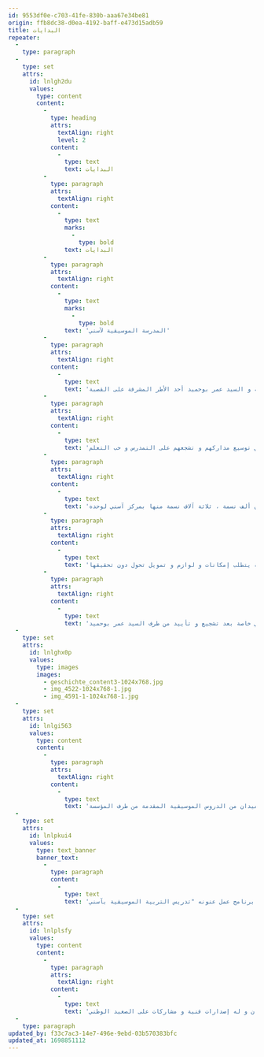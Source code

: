 ```yaml
---
id: 9553df0e-c703-41fe-830b-aaa67e34be81
origin: ffb8dc38-d0ea-4192-baff-e473d15adb59
title: البدايات
repeater:
  -
    type: paragraph
  -
    type: set
    attrs:
      id: lnlgh2du
      values:
        type: content
        content:
          -
            type: heading
            attrs:
              textAlign: right
              level: 2
            content:
              -
                type: text
                text: البدايات
          -
            type: paragraph
            attrs:
              textAlign: right
            content:
              -
                type: text
                marks:
                  -
                    type: bold
                text: البدايات
          -
            type: paragraph
            attrs:
              textAlign: right
            content:
              -
                type: text
                marks:
                  -
                    type: bold
                text: 'المدرسة الموسيقية لآسني'
          -
            type: paragraph
            attrs:
              textAlign: right
            content:
              -
                type: text
                text: 'ﻛﺎﻧﺖ اﻟﺒﺪاﻳﺔ ﻣﻊ ﻓﻜﺮة ﺗﻤﺨﻀﺖ ﻋﻦ ﻟﻘﺎء ﺑﻘﺼﺒﺔ ﺗﻤﺎﺿﻮت ﻟﻤﺎﻟﻜﻬﺎ رﻳﺘﺸﺎرد ﺑﺮوﻧﺴﻮن ﺑﻴﻦ ﻋﺎﺋﻠﺔ ﻫﺎرﺗﻦ اﻷﻟﻤﺎﻧﻴﺔ و اﻟﺴﻴﺪ ﻋﻤﺮ ﺑﻮﺣﻤﻴﺪ أﺣﺪ اﻷﻃﺮ اﻟﻤﺸﺮﻓﺔ ﻋﻠﻰ اﻟﻘﺼﺒﺔ .'
          -
            type: paragraph
            attrs:
              textAlign: right
            content:
              -
                type: text
                text: 'و ﺑﻌﺪ ﻋﺪة ﻟﻘﺎءات أﺧﺮى ﺷﺮح ﻓﻴﻬﺎ اﻟﺴﻴﺪ ﻋﻤﺮ اﻟﻔﺮص اﻟﻤﺘﺎﺣﺔ ﻟﻺﺳﺘﺜﻤﺎر ﺑﺎﻟﻤﻨﻄﻘﺔ و اﻟﻌﻮاﺋﻖ اﻟﺘﻲ ﺗﺤﻮل دون ذﻟﻚ إﻗﺘﻨﻊ اﻟﺰوج اﻷﻟﻤﺎﻧﻲ ﺑﻀﺮورة اﻟﻤﺴﺎﻫﻤﺔ ﻓﻲ اﻟﺘﻨﻤﻴﺔ اﻟﻤﺤﻠﻴﺔ ﻟﻠﻤﻨﻄﻘﺔ ﻓﺒﺪأ اﻟﺒﺤﺚ ﻋﻦ ﻓﻜﺮة ﻣﻨﺎﺳﺒﺔ . و ﻫﺬا ﻣﺎ ﺣﺼﻞ ﺑﺎﻟﻀﺒﻂ ﺣﻴﻦ زﻳﺎرة اﻟﻌﺎﺋﻠﺔ اﻷﻟﻤﺎﻧﻴﺔ ﻟﻠﻤﺪرﺳﺔ اﻹﺑﺘﺪاﺋﻴﺔ ﺑﺂﺳﻨﻲ و ذﻟﻚ ﺑﻌﺪ ﻟﻘﺎء ﻣﻊ اﻟﺴﻴﺪ ﻣﺼﻄﻔﻰ اﻟﻐﻼﻓﻲ ﻣﺪﻳﺮ اﻟﻤﺆﺳﺴﺔ ﺣﻴﺚ أﻋﺠﺐ اﻟﺰوج الألماني ﺑﻔﻜﺮة إﻧﺸﺎء ﻣﺪرﺳﺔ ﻟﻠﻤﻮﺳﻴﻘﻰ ﻳﺴﺘﻔﻴﺪ ﻣﻨﻬﺎ اﻷﻃﻔﺎل و ﺗﺴﺎﻫﻢ ﻓﻲ ﺗﻮﺳﻴﻊ ﻣﺪارﻛﻬﻢ و ﺗﺸﺠﻌﻬﻢ ﻋﻠﻰ اﻟﺘﻤﺪرس و ﺣﺐ اﻟﺘﻌﻠﻢ .'
          -
            type: paragraph
            attrs:
              textAlign: right
            content:
              -
                type: text
                text: 'ﺗﺤﺘﻀﻦ اﻟﻤﺪرﺳﺔ اﻟﻤﺮﻛﺰﻳﺔ ﺑﺂﺳﻨﻲ ﻣﺎ ﻳﻘﺎرب ﺧﻤﺴﻤﺌﺔ و ﺳﺒﻌﻴﻦ ﺗﻠﻤﻴﺬا. ﻳﻨﺤﺪرون ﻣﻦ ﻣﺠﻤﻮﻋﺔ ﻣﻦ اﻟﺪواوﻳﺮ اﻟﻤﺤﻴﻄﺔ ﺑﻬﺎ و ﻳﺒﻠﻎ ﻋﺪد ﺳﻜﺎن اﻟﻤﻨﻄﻘﺔ ﻣﺎ ﻳﻘﺎرب ﻋﺸﺮون أﻟﻒ ﻧﺴﻤﺔ ، ﺛﻼﺛﺔ آﻻف ﻧﺴﻤﺔ ﻣﻨﻬﺎ ﺑﻤﺮﻛﺰ آﺳﻨﻲ ﻟﻮﺣﺪه.'
          -
            type: paragraph
            attrs:
              textAlign: right
            content:
              -
                type: text
                text: 'ﻟﻘﺪ ﻋﺒﺮ اﻟﺴﻴﺪ ﻣﺪﻳﺮ اﻟﻤﺆﺳﺴﺔ ﻟﻠﻌﺎﺋﻠﺔ اﻷﻟﻤﺎﻧﻴﺔ ﺑﺄﻣﻨﻴﺘﻪ ﻓﻲ ﺗﺪرﻳﺲ ﻣﺎدة اﻟﺘﺮﺑﻴﺔ اﻟﻤﻮﺳﻴﻘﻴﺔ ﺑﻤﺆﺳﺴﺘﻪ ﻟﻜﻦ ﺗﺤﻘﻴﻖ ﺗﻠﻚ اﻷﻣﻨﻴﺔ ﻳﺘﻄﻠﺐ إﻣﻜﺎﻧﺎت و ﻟﻮازم و ﺗﻤﻮﻳﻞ ﺗﺤﻮل دون ﺗﺤﻘﻴﻘﻬﺎ .'
          -
            type: paragraph
            attrs:
              textAlign: right
            content:
              -
                type: text
                text: 'إن ﻛﻞ ﻣﻦ ﻳﻌﻠﻢ أﻫﻤﻴﺔ اﻟﺘﺮﺑﻴﺔ اﻟﻤﻮﺳﻴﻘﻴﺔ و أﺛﺮﻫﺎ اﻹﻳﺠﺎﺑﻲ ﻋﻠﻰ ﻧﻔﺴﻴﺔ اﻟﻤﺘﻌﻠﻤﻴﻦ و ﻣﺎ ﺗﺤﻘﻘﻪ ﻣﻦ أﻫﺪاف ﺗﺮﺑﻮﻳﺔ و ﺑﻴﺪاﻏﻮﺟﻴﺔ ﻳﺪرك أﻫﻤﻴﺔ ﻫﺬه اﻟﻤﺎدة ، و ﻫﺬا ﻣﺎ ﺟﻌﻞ اﻟﻌﺎﺋﻠﺔ اﻷﻟﻤﺎﻧﻴﺔ ﺗﺆﻣﻦ ﺑﻔﻜﺮة ﺑﻨﺎء ﻣﺪرﺳﺔ ﻟﻠﻤﻮﺳﻴﻘﻰ ﺑﺂﺳﻨﻲ ﺧﺎﺻﺔ ﺑﻌﺪ ﺗﺸﺠﻴﻊ و ﺗﺄﻳﻴﺪ ﻣﻦ ﻃﺮف اﻟﺴﻴﺪ ﻋﻤﺮ ﺑﻮﺣﻤﻴﺪ'
  -
    type: set
    attrs:
      id: lnlghx0p
      values:
        type: images
        images:
          - geschichte_content3-1024x768.jpg
          - img_4522-1024x768-1.jpg
          - img_4591-1-1024x768-1.jpg
  -
    type: set
    attrs:
      id: lnlgi563
      values:
        type: content
        content:
          -
            type: paragraph
            attrs:
              textAlign: right
            content:
              -
                type: text
                text: 'ﻟﺠﻌﻞ اﻟﺤﻠﻢ ﺣﻘﻴﻘﺔ ﺑﺎدر اﻟﺴﻴﺪ ﻣﺪﻳﺮ اﻟﻤﺪرﺳﺔ ﺑﻤﺮاﺳﻠﺔ ﺟﻤﻌﻴﺔ أﻣﻬﺎت و آﺑﺎء و أوﻟﻴﺎء اﻟﺘﻼﻣﻴﺬ ﻻﺳﺘﺸﺎرﺗﻬﻢ ﻓﻲ اﻟﻤﻮﺿﻮع. ﻫﺬه اﻷﺧﻴﺮة رﺣﺒﺖ ﺑﺎﻟﻔﻜﺮة و ﻗﺎﻣﺖ ﺑﺈﺣﺼﺎء اﻟﺜﻼﻣﻴﺬ اﻟﺮاﻏﺒﻴﻦ ﻓﻲ ﺗﻌﻠﻢ اﻟﻤﻮﺳﻴﻘﻰ و ﻛﺎﻧﺖ اﻟﻔﺮﺣﺔ ﻋﺎرﻣﺔ ﺣﻴﻦ ﻋﺒﺮ أﻛﺜﺮ ﻣﻦ ﻣﺌﺔ ﺗﻠﻤﻴﺬ و ﺗﻠﻤﻴﺬة ، ﻣﻦ أﺻﻞ ﺧﻤﺴﻤﺌﺔ و ﺳﺒﻌﻴﻦ ﺗﻠﻤﻴﺬا ، ﻋﺒﺮوا ﻓﻲ رﻏﺒﺘﻬﻢ ﻓﻲ ﺗﻌﻠﻢ اﻟﻤﻮﺳﻴﻘﻰ .ومنذ البداية ، كان واضحا ، بعيدا عن كل تمييز للجنس أن المدرسة الموسيقية ستعتمد مبدأ المساواة بين الجنسين و أن كلا من الذكور و الإناث سيستفيدان من الدروس الموسيقية المقدمة من طرف المؤسسة .'
  -
    type: set
    attrs:
      id: lnlpkui4
      values:
        type: text_banner
        banner_text:
          -
            type: paragraph
            content:
              -
                type: text
                text: 'و ﻟﻘﺪ ﻛﺎن اﻹﻓﺘﺘﺎح اﻟﺮﺳﻤﻲ ﻟﺒﺪء ﻫﺬه اﻟﺪروس ﻣﻨﺎﺳﺒﺔ ﺳﻌﻴﺪة أﺷﺮﻓﺖ ﻋﻠﻴﻬﺎ ﺟﻤﻌﻴﺔ أﻣﻬﺎت و آﺑﺎء و أوﻟﻴﺎء اﻟﺘﻼﻣﻴﺬ ﻗﺪم ﻓﻴﻬﺎ اﻟﺜﻤﺮ و اﻟﺤﻠﻴﺐ ﻟﻠﻀﻴﻮف و أﻃﺒﺎق ﻣﺤﻠﻴﺔ أﺻﻴﻠﺔ ﻓﻲ ﺣﻔﻞ ﻓﻨﻲ ﺑﻬﻴﺞ سنة 2015 . و ﻗﺪ إﺳﺘﻐﻞ اﻷﺳﺘﺎذ ﻛﻤﺎل ﺗﻠﻚ اﻟﻤﻨﺎﺳﺒﺔ ﻟﺘﻘﺪﻳﻢ ﺑﺮﻧﺎﻣﺞ ﻋﻤﻞ ﻋﻨﻮﻧﻪ "ﺗﺪرﻳﺲ اﻟﺘﺮﺑﻴﺔ اﻟﻤﻮﺳﻴﻘﻴﺔ ﺑﺂﺳﻨﻲ ".'
  -
    type: set
    attrs:
      id: lnlplsfy
      values:
        type: content
        content:
          -
            type: paragraph
            attrs:
              textAlign: right
            content:
              -
                type: text
                text: 'ﻫﻜﺬا ﻗﺮرت ﻋﺎﺋﻠﺔ ﻫﺎرﺗﻦ ﺗﺒﻨﻲ اﻟﻤﺸﺮوع ﻣﻤﺎ ﻣﻜﻦ اﻟﺴﻴﺪ ﻋﻤﺮ ﺑﻮﺣﻤﻴﺪ ﻟﻼﻧﺘﻘﺎل ﻟﺨﻄﻮة اﻟﺒﺤﺚ ﻋﻦ أﺳﺘﺎذ ﻟﻠﻤﺎدة و اﻟﺬي ﻛﺎن ﻓﻲ ﺷﺨﺺ اﻟﺴﻴﺪ ﻛﻤﺎل ﻧﻴﺪ ﻋﻠﻲ و ﻫﻮ ﻓﻨﺎن و ﻣﻮﺳﻴﻘﻲ ﻟﻪ ﺗﺠﺮﺑﺔ ﻓﻲ اﻟﻤﻴﺪان و ﻟﻪ إﺻﺪارات ﻓﻨﻴﺔ و ﻣﺸﺎرﻛﺎت ﻋﻠﻰ اﻟﺼﻌﻴﺪ اﻟﻮﻃﻨﻲ .'
  -
    type: paragraph
updated_by: f33c7ac3-14e7-496e-9ebd-03b570383bfc
updated_at: 1698851112
---
```

